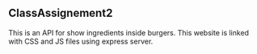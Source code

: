 ## ClassAssignement2
This is an API for show ingredients inside burgers.
This website is linked with CSS and JS files using express server.
